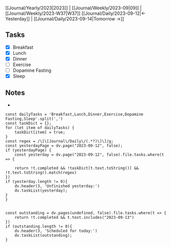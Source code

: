 [[Journal/Yearly/2023|2023]] | [[Journal/Weekly/2023-09|09]] |[[Journal/Weekly/2023-W37|W37]]
[[Journal/Daily/2023-09-12|<- Yesterday]] | [[Journal/Daily/2023-09-14|Tomorrow ->]]

## Tasks
- [x] Breakfast
- [x] Lunch
- [x] Dinner
- [ ] Exercise
- [ ] Dopamine Fasting
- [x] Sleep
## Notes
- 
```dataviewjs
const dailyTasks = 'Breakfast,Lunch,Dinner,Exercise,Dopamine Fasting,Sleep'.split(',')
const taskDict = {}; 
for (let item of dailyTasks) {
	taskDict[item] = true;
}
const regex = /\[\[Journal\/Daily\/(.*?)\]\]/g;
const yesterdayPage = dv.page("2023-09-12", false);
if (yesterdayPage) {
	const yesterday = dv.page("2023-09-12", false).file.tasks.where(t => {

	return !t.completed && !taskDict[t.text.toString()] && !t.text.toString().match(regex)
})
if (yesterday.length != 0){
	dv.header(3, 'Unfinished yesterday:')
	dv.taskList(yesterday);
}
}


const outstanding = dv.pages(undefined, false).file.tasks.where(t => {
	return !t.completed && t.text.includes("2023-09-13")
})
if (outstanding.length != 0){
	dv.header(3, 'Scheduled for today:')
	dv.taskList(outstanding);
} 

```

